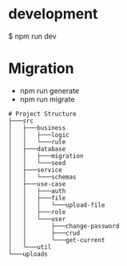 # development

$ npm run dev

# Migration

-   npm run generate
-   npm run migrate 
```
# Project Structure
├───src
│   ├───business
│   │   ├───logic
│   │   └───rule
│   ├───database
│   │   ├───migration
│   │   └───seed
│   ├───service
│   │   └───schemas
│   ├───use-case
│   │   ├───auth
│   │   ├───file
│   │   │   └───upload-file
│   │   ├───role
│   │   └───user
│   │       ├───change-password
│   │       ├───crud
│   │       └───get-current
│   └───util
└───uploads
```
